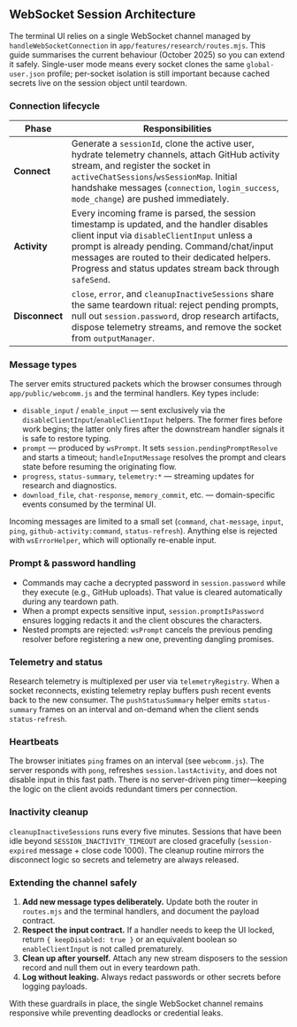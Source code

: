 ## WebSocket Session Architecture

The terminal UI relies on a single WebSocket channel managed by `handleWebSocketConnection` in `app/features/research/routes.mjs`. This guide summarises the current behaviour (October 2025) so you can extend it safely. Single-user mode means every socket clones the same `global-user.json` profile; per-socket isolation is still important because cached secrets live on the session object until teardown.

### Connection lifecycle

| Phase | Responsibilities |
| --- | --- |
| **Connect** | Generate a `sessionId`, clone the active user, hydrate telemetry channels, attach GitHub activity stream, and register the socket in `activeChatSessions`/`wsSessionMap`. Initial handshake messages (`connection`, `login_success`, `mode_change`) are pushed immediately. |
| **Activity** | Every incoming frame is parsed, the session timestamp is updated, and the handler disables client input via `disableClientInput` unless a prompt is already pending. Command/chat/input messages are routed to their dedicated helpers. Progress and status updates stream back through `safeSend`. |
| **Disconnect** | `close`, `error`, and `cleanupInactiveSessions` share the same teardown ritual: reject pending prompts, null out `session.password`, drop research artifacts, dispose telemetry streams, and remove the socket from `outputManager`. |

### Message types

The server emits structured packets which the browser consumes through `app/public/webcomm.js` and the terminal handlers. Key types include:

* `disable_input` / `enable_input` — sent exclusively via the `disableClientInput`/`enableClientInput` helpers. The former fires before work begins; the latter only fires after the downstream handler signals it is safe to restore typing.
* `prompt` — produced by `wsPrompt`. It sets `session.pendingPromptResolve` and starts a timeout; `handleInputMessage` resolves the prompt and clears state before resuming the originating flow.
* `progress`, `status-summary`, `telemetry:*` — streaming updates for research and diagnostics.
* `download_file`, `chat-response`, `memory_commit`, etc. — domain-specific events consumed by the terminal UI.

Incoming messages are limited to a small set (`command`, `chat-message`, `input`, `ping`, `github-activity:command`, `status-refresh`). Anything else is rejected with `wsErrorHelper`, which will optionally re-enable input.

### Prompt & password handling

* Commands may cache a decrypted password in `session.password` while they execute (e.g., GitHub uploads). That value is cleared automatically during any teardown path.
* When a prompt expects sensitive input, `session.promptIsPassword` ensures logging redacts it and the client obscures the characters.
* Nested prompts are rejected: `wsPrompt` cancels the previous pending resolver before registering a new one, preventing dangling promises.

### Telemetry and status

Research telemetry is multiplexed per user via `telemetryRegistry`. When a socket reconnects, existing telemetry replay buffers push recent events back to the new consumer. The `pushStatusSummary` helper emits `status-summary` frames on an interval and on-demand when the client sends `status-refresh`.

### Heartbeats

The browser initiates `ping` frames on an interval (see `webcomm.js`). The server responds with `pong`, refreshes `session.lastActivity`, and does not disable input in this fast path. There is no server-driven ping timer—keeping the logic on the client avoids redundant timers per connection.

### Inactivity cleanup

`cleanupInactiveSessions` runs every five minutes. Sessions that have been idle beyond `SESSION_INACTIVITY_TIMEOUT` are closed gracefully (`session-expired` message + close code 1000). The cleanup routine mirrors the disconnect logic so secrets and telemetry are always released.

### Extending the channel safely

1. **Add new message types deliberately.** Update both the router in `routes.mjs` and the terminal handlers, and document the payload contract.
2. **Respect the input contract.** If a handler needs to keep the UI locked, return `{ keepDisabled: true }` or an equivalent boolean so `enableClientInput` is not called prematurely.
3. **Clean up after yourself.** Attach any new stream disposers to the session record and null them out in every teardown path.
4. **Log without leaking.** Always redact passwords or other secrets before logging payloads.

With these guardrails in place, the single WebSocket channel remains responsive while preventing deadlocks or credential leaks.